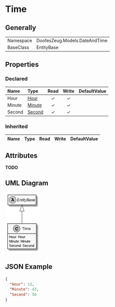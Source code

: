 ﻿# Time

## Generally

|||
|:-|:-|
|Namespace|DoofesZeug.Models.DateAndTime|
|BaseClass|EntityBase|

## Properties

### Declared

|Name|Type|Read|Write|DefaultValue|
|:---|:---|:--:|:---:|:-----------|
|Hour|[Hour](../../Models/DoofesZeug.Models.DateAndTime.Part.Time\Hour.md)|&#x2713;|&#x2713;||
|Minute|[Minute](../../Models/DoofesZeug.Models.DateAndTime.Part.Time\Minute.md)|&#x2713;|&#x2713;||
|Second|[Second](../../Models/DoofesZeug.Models.DateAndTime.Part.Time\Second.md)|&#x2713;|&#x2713;||

### Inherited

|Name|Type|Read|Write|DefaultValue|
|:---|:---|:--:|:---:|:-----------|

## Attributes

**TODO**

## UML Diagram

![Time.png](./Time.png "Time")

## JSON Example

```json
{
  "Hour": 12,
  "Minute": 43,
  "Second": 56
}
```

